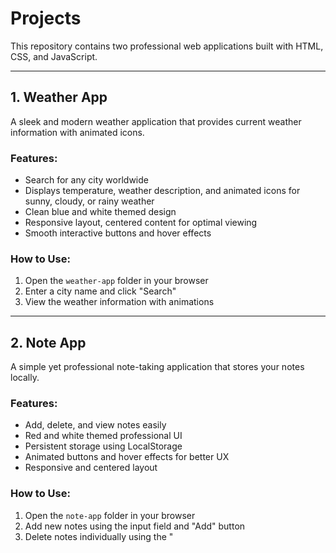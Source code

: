 # Projects

This repository contains two professional web applications built with HTML, CSS, and JavaScript.

---

## 1. Weather App

A sleek and modern weather application that provides current weather information with animated icons.

### Features:
- Search for any city worldwide
- Displays temperature, weather description, and animated icons for sunny, cloudy, or rainy weather
- Clean blue and white themed design
- Responsive layout, centered content for optimal viewing
- Smooth interactive buttons and hover effects

### How to Use:
1. Open the `weather-app` folder in your browser
2. Enter a city name and click "Search"
3. View the weather information with animations

---

## 2. Note App

A simple yet professional note-taking application that stores your notes locally.

### Features:
- Add, delete, and view notes easily
- Red and white themed professional UI
- Persistent storage using LocalStorage
- Animated buttons and hover effects for better UX
- Responsive and centered layout

### How to Use:
1. Open the `note-app` folder in your browser
2. Add new notes using the input field and "Add" button
3. Delete notes individually using the "
